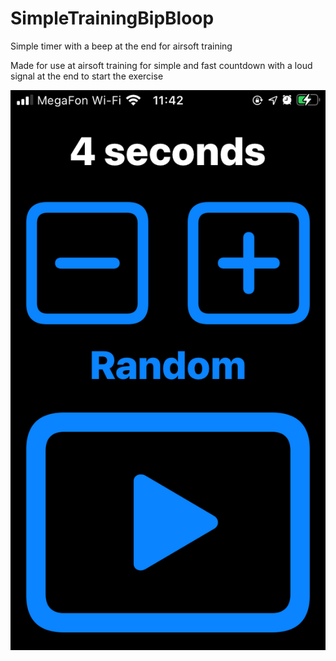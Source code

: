 # SimpleTrainingBipBloop
Simple timer with a beep at the end for airsoft training

Made for use at airsoft training for simple and fast countdown with a loud signal at the end to start the exercise

![alt text](https://github.com/vladukhaDog/SimpleTrainingBipBloop/blob/main/image.PNG)

